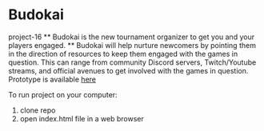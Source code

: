# Budokai
project-16 
** Budokai is the new tournament organizer to get you and your players engaged. **
Budokai will help nurture newcomers by pointing them in the direction of resources to keep them engaged with the games in question. 
This can range from community Discord servers, Twitch/Youtube streams, and official avenues to get involved with the games in question.
Prototype is available [here](https://csci-40500-77100-spring-2021.github.io/project-16/)

To run project on your computer:
1. clone repo
2. open index.html file in a web browser

